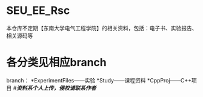 # SEU_EE_Rsc
本仓库不定期【东南大学电气工程学院】的相关资料，包括：电子书、实验报告、相关源码等
# 各分类见相应branch
branch：
  *ExperimentFiles——实验
  *Study——课程资料
  *CppProj——C++项目
#***资料系个人上传，侵权请联系作者***
